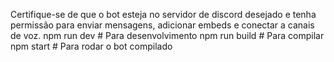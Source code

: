 Certifique-se de que o bot esteja no servidor de discord desejado e tenha permissão para enviar mensagens, adicionar embeds e conectar a canais de voz.
npm run dev   # Para desenvolvimento
npm run build # Para compilar
npm start     # Para rodar o bot compilado
